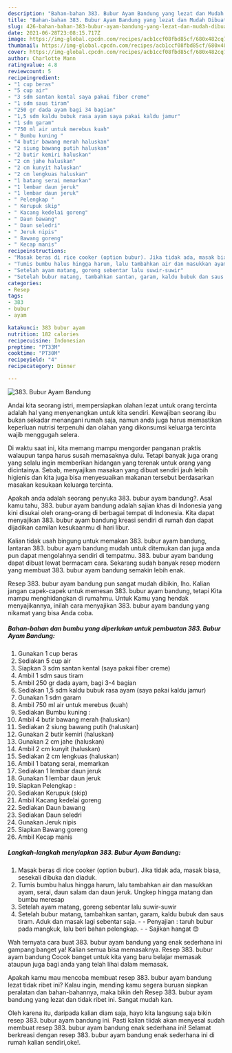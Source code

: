 ```yaml
---
description: "Bahan-bahan 383. Bubur Ayam Bandung yang lezat dan Mudah Dibuat"
title: "Bahan-bahan 383. Bubur Ayam Bandung yang lezat dan Mudah Dibuat"
slug: 426-bahan-bahan-383-bubur-ayam-bandung-yang-lezat-dan-mudah-dibuat
date: 2021-06-28T23:08:15.717Z
image: https://img-global.cpcdn.com/recipes/acb1ccf08fbd85cf/680x482cq70/383-bubur-ayam-bandung-foto-resep-utama.jpg
thumbnail: https://img-global.cpcdn.com/recipes/acb1ccf08fbd85cf/680x482cq70/383-bubur-ayam-bandung-foto-resep-utama.jpg
cover: https://img-global.cpcdn.com/recipes/acb1ccf08fbd85cf/680x482cq70/383-bubur-ayam-bandung-foto-resep-utama.jpg
author: Charlotte Mann
ratingvalue: 4.8
reviewcount: 5
recipeingredient:
- "1 cup beras"
- "5 cup air"
- "3 sdm santan kental saya pakai fiber creme"
- "1 sdm saus tiram"
- "250 gr dada ayam bagi 34 bagian"
- "1,5 sdm kaldu bubuk rasa ayam saya pakai kaldu jamur"
- "1 sdm garam"
- "750 ml air untuk merebus kuah"
- " Bumbu kuning "
- "4 butir bawang merah haluskan"
- "2 siung bawang putih haluskan"
- "2 butir kemiri haluskan"
- "2 cm jahe haluskan"
- "2 cm kunyit haluskan"
- "2 cm lengkuas haluskan"
- "1 batang serai memarkan"
- "1 lembar daun jeruk"
- "1 lembar daun jeruk"
- " Pelengkap "
- " Kerupuk skip"
- " Kacang kedelai goreng"
- " Daun bawang"
- " Daun seledri"
- " Jeruk nipis"
- " Bawang goreng"
- " Kecap manis"
recipeinstructions:
- "Masak beras di rice cooker (option bubur). Jika tidak ada, masak biasa, sesekali dibuka dan diaduk."
- "Tumis bumbu halus hingga harum, lalu tambahkan air dan masukkan ayam, serai, daun salam dan daun jeruk. Ungkep hingga matang dan bumbu meresap"
- "Setelah ayam matang, goreng sebentar lalu suwir-suwir"
- "Setelah bubur matang, tambahkan santan, garam, kaldu bubuk dan saus tiram. Aduk dan masak lagi sebentar saja.  Penyajian : taruh bubur pada mangkuk, lalu beri bahan pelengkap.  Sajikan hangat 😊"
categories:
- Resep
tags:
- 383
- bubur
- ayam

katakunci: 383 bubur ayam 
nutrition: 182 calories
recipecuisine: Indonesian
preptime: "PT33M"
cooktime: "PT30M"
recipeyield: "4"
recipecategory: Dinner

---
```



![383. Bubur Ayam Bandung](https://img-global.cpcdn.com/recipes/acb1ccf08fbd85cf/680x482cq70/383-bubur-ayam-bandung-foto-resep-utama.jpg)

Andai kita seorang istri, mempersiapkan olahan lezat untuk orang tercinta adalah hal yang menyenangkan untuk kita sendiri. Kewajiban seorang ibu bukan sekadar menangani rumah saja, namun anda juga harus memastikan keperluan nutrisi terpenuhi dan olahan yang dikonsumsi keluarga tercinta wajib menggugah selera.

Di waktu  saat ini, kita memang mampu mengorder panganan praktis walaupun tanpa harus susah memasaknya dulu. Tetapi banyak juga orang yang selalu ingin memberikan hidangan yang terenak untuk orang yang dicintainya. Sebab, menyajikan masakan yang dibuat sendiri jauh lebih higienis dan kita juga bisa menyesuaikan makanan tersebut berdasarkan masakan kesukaan keluarga tercinta. 



Apakah anda adalah seorang penyuka 383. bubur ayam bandung?. Asal kamu tahu, 383. bubur ayam bandung adalah sajian khas di Indonesia yang kini disukai oleh orang-orang di berbagai tempat di Indonesia. Kita dapat menyajikan 383. bubur ayam bandung kreasi sendiri di rumah dan dapat dijadikan camilan kesukaanmu di hari libur.

Kalian tidak usah bingung untuk memakan 383. bubur ayam bandung, lantaran 383. bubur ayam bandung mudah untuk ditemukan dan juga anda pun dapat mengolahnya sendiri di tempatmu. 383. bubur ayam bandung dapat dibuat lewat bermacam cara. Sekarang sudah banyak resep modern yang membuat 383. bubur ayam bandung semakin lebih enak.

Resep 383. bubur ayam bandung pun sangat mudah dibikin, lho. Kalian jangan capek-capek untuk memesan 383. bubur ayam bandung, tetapi Kita mampu menghidangkan di rumahmu. Untuk Kamu yang hendak menyajikannya, inilah cara menyajikan 383. bubur ayam bandung yang nikamat yang bisa Anda coba.

<!--inarticleads1-->

##### Bahan-bahan dan bumbu yang diperlukan untuk pembuatan 383. Bubur Ayam Bandung:

1. Gunakan 1 cup beras
1. Sediakan 5 cup air
1. Siapkan 3 sdm santan kental (saya pakai fiber creme)
1. Ambil 1 sdm saus tiram
1. Ambil 250 gr dada ayam, bagi 3-4 bagian
1. Sediakan 1,5 sdm kaldu bubuk rasa ayam (saya pakai kaldu jamur)
1. Gunakan 1 sdm garam
1. Ambil 750 ml air untuk merebus (kuah)
1. Sediakan  Bumbu kuning :
1. Ambil 4 butir bawang merah (haluskan)
1. Sediakan 2 siung bawang putih (haluskan)
1. Gunakan 2 butir kemiri (haluskan)
1. Gunakan 2 cm jahe (haluskan)
1. Ambil 2 cm kunyit (haluskan)
1. Sediakan 2 cm lengkuas (haluskan)
1. Ambil 1 batang serai, memarkan
1. Sediakan 1 lembar daun jeruk
1. Gunakan 1 lembar daun jeruk
1. Siapkan  Pelengkap :
1. Sediakan  Kerupuk (skip)
1. Ambil  Kacang kedelai goreng
1. Sediakan  Daun bawang
1. Sediakan  Daun seledri
1. Gunakan  Jeruk nipis
1. Siapkan  Bawang goreng
1. Ambil  Kecap manis




<!--inarticleads2-->

##### Langkah-langkah menyiapkan 383. Bubur Ayam Bandung:

1. Masak beras di rice cooker (option bubur). Jika tidak ada, masak biasa, sesekali dibuka dan diaduk.
1. Tumis bumbu halus hingga harum, lalu tambahkan air dan masukkan ayam, serai, daun salam dan daun jeruk. Ungkep hingga matang dan bumbu meresap
1. Setelah ayam matang, goreng sebentar lalu suwir-suwir
1. Setelah bubur matang, tambahkan santan, garam, kaldu bubuk dan saus tiram. Aduk dan masak lagi sebentar saja. -  - Penyajian : taruh bubur pada mangkuk, lalu beri bahan pelengkap. -  - Sajikan hangat 😊




Wah ternyata cara buat 383. bubur ayam bandung yang enak sederhana ini gampang banget ya! Kalian semua bisa memasaknya. Resep 383. bubur ayam bandung Cocok banget untuk kita yang baru belajar memasak ataupun juga bagi anda yang telah lihai dalam memasak.

Apakah kamu mau mencoba membuat resep 383. bubur ayam bandung lezat tidak ribet ini? Kalau ingin, mending kamu segera buruan siapkan peralatan dan bahan-bahannya, maka bikin deh Resep 383. bubur ayam bandung yang lezat dan tidak ribet ini. Sangat mudah kan. 

Oleh karena itu, daripada kalian diam saja, hayo kita langsung saja bikin resep 383. bubur ayam bandung ini. Pasti kalian tiidak akan menyesal sudah membuat resep 383. bubur ayam bandung enak sederhana ini! Selamat berkreasi dengan resep 383. bubur ayam bandung enak sederhana ini di rumah kalian sendiri,oke!.

